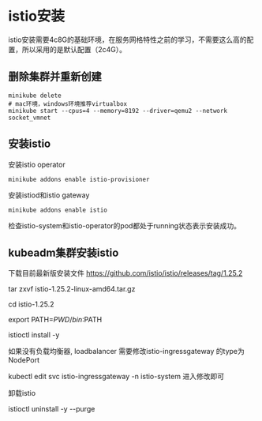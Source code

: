 # istio安装

istio安装需要4c8G的基础环境，在服务网格特性之前的学习，不需要这么高的配置，所以采用的是默认配置（2c4G）。

## 删除集群并重新创建

```
minikube delete
# mac环境，windows环境推荐virtualbox
minikube start --cpus=4 --memory=8192 --driver=qemu2 --network socket_vmnet
```

## 安装istio

安装istio operator
```
minikube addons enable istio-provisioner
```

安装istiod和istio gateway
```
minikube addons enable istio
```

检查istio-system和istio-operator的pod都处于running状态表示安装成功。

## kubeadm集群安装istio

下载目前最新版安装文件
https://github.com/istio/istio/releases/tag/1.25.2

tar zxvf istio-1.25.2-linux-amd64.tar.gz

cd istio-1.25.2

export PATH=$PWD/bin:$PATH

istioctl install -y

如果没有负载均衡器, loadbalancer 需要修改istio-ingressgateway 的type为NodePort

kubectl edit svc istio-ingressgateway -n istio-system
进入修改即可


卸载istio

istioctl uninstall -y --purge